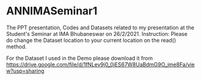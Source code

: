 # ANNIMASeminar1
The PPT presentation, Codes and Datasets related to my presentation at the Student's Seminar at IMA Bhubaneswar on 26/2/2021.
Instruction: Please do change the Dataset location to your current location on the read() method.


For the Dataset I used in the Demo please download it from https://drive.google.com/file/d/1fNLev9j0_0jES67W8UaBdmG9O_ime8Fa/view?usp=sharing
